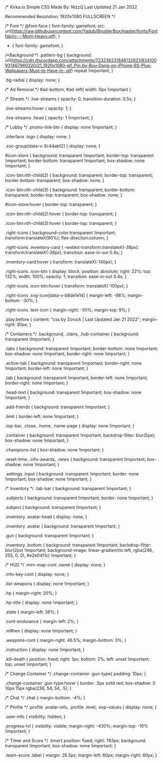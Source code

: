 /*
Kirka.io Simple CSS
Made By: NizzQ
Last Updated 21 Jan 2022

Recommended Resolution: 1920x1080 FULLSCREEN
*/

/* Font */
@font-face {
	font-family: gamefont;
	src: url(https://raw.githubusercontent.com/Yadub/BoulderBox/master/fonts/Fontfabric---Mont-Heavy.otf);
}

* {
	font-family: gamefont;
}

/*Background */
.pattern-bg {
	background: url(https://cdn.discordapp.com/attachments/723236231848132621/934100931467960320/21_1920x1080-gif_Pin-by-Buu-Dang-on-iPhone-6S-Plus-Wallpapers-Must-to-Have-in-.gif) repeat !important;
}

.bg-radial {
	display: none;
}

/*	Ad Removal */
#ad-bottom, #ad-left{
    width: 0px !important
}

/* Stream */
.live-streams {
	opacity: 0;
	transition-duration: 0.5s;
}

.live-streams:hover {
	opacity: 1;
}

.live-streams .head {
	opacity: 1 !important;
}


/* Lobby */
.promo-link-btn {
	display: none !important;
}

.interface .logo {
	display: none;
}

.soc-group[data-v-3c44abf2] {
	display: none;
}

#icon-store {
	background: transparent !important;
	border-top: transparent !important;
	border-bottom: transparent !important;
	box-shadow: none !important;
}

.icon-btn:nth-child(2) {
	background: transparent;
	border-top: transparent;
	border-bottom: transparent;
	box-shadow: none;
}

.icon-btn:nth-child(3) {
	background: transparent;
	border-bottom: transparent;
	border-top: transparent;
	box-shadow: none;
}

#icon-store:hover {
	border-top: transparent;
}

.icon-btn:nth-child(2):hover {
	border-top: transparent;
}

.icon-btn:nth-child(3):hover {
	border-top: transparent;
}

.right-icons {
    background-color:transparent !important;
	transform:translateX(90%);
    flex-direction:column;
}

.right-icons .inventory-card {
	-webkit-transform:translateX(-38px);
    transform:translateX(-38px);
	transition: ease-in-out 0.4s;
}

.inventory-card:hover {
    transform: translateX(-140px);
}

.right-icons .icon-btn {
	display: block;
	position: absolute;
	right: 22%;
	top: 132%;
	width: 100%;
	opacity: 1;
	transition: ease-in-out 0.4s;
}

.right-icons .icon-btn:hover {
	transform: translateX(-100px);
}

.right-icons .svg-icon[data-v-b8de1e14] {
	margin-left: -98%;
	margin-bottom: -30%;
}

.right-icons .text-icon {
	margin-right: -30%;
	margin-top: 9%;
}

.play:before {
	content: "css by Zoruck | Last Updated Jan 21 2022";
	margin-right: 30px;
}

/* Containers */
.background, .clans, .hub-container {
	background: transparent !important;
}

.tabs {
	background: transparent !important;
	border-bottom: none !important;
	box-shadow: none !important;
	border-right: none !important;
}

.active-tab {
	background: transparent !important;
	border-right: none !important;
	border-left: none !important;
}

.tab {
	background: transparent !important;
	border-left: none !important;
	border-right: none !important;
}

.head-text {
	background: transparent !important;
	box-shadow: none !important;
}

.add-friends {
	background: transparent !important;
}

.limit {
	border-left: none !important;
}

.top-bar, .close, .home, .name-page {
	display: none !important;
}

.container {
	background: transparent !important;
	backdrop-filter: blur(5px);
	box-shadow: none !important;
}

.champions-list {
	box-shadow: none !important;
}

.reset-time, .info-awards, .news {
	background: transparent !important;
	box-shadow: none !important;
}

.settings .input {
	background:  transparent !important;
	border: none !important;
	box-shadow:  none !important;
}

/* Inventory */
.tab-bar {
	background: transparent !important;
}

.subjects {
	background: transparent !important;
	border: none !important;
}

.subject {
	background: transparent !important;
}

.inventory .avatar-head {
	display: none;
}

.inventory .avatar {
	background: transparent !important;
}

.gun {
	background: transparent !important;
}

.inventory .bottom {
	background: transparent !important;
  	backdrop-filter: blur(2px) !important;
  	background-image: linear-gradient(to left, rgba(246, 255, 0, 0), #e2e04f1c) !important;
}

/* HUD */
.mini-map-cont .name {
	display: none;
}

.info-key-cont {
	display: none;
}

.list-weapons {
	display: none !important;
}

.hp {
	margin-right: 20%;
}

.hp-title {
	display: none !important;
}

.state {
	margin-left: 36%;
}

.cont-endurance {
	margin-left: 2%;
}

.mWwn {
	display: none !important;
}

.weapons-cont {
	margin-right: 46.5%;
	margin-bottom: 3%;
}

.instruction {
	display: none !important;
}

.kill-death {
	position: fixed;
	right: 1px;
	bottom: 2%;
	left: unset !important;
	top: unset !important;
}

/* Change Container */
.change-container .gun-type{
	padding: 10px;
}

.change-container .gun-type:hover {
	border: .5px solid red;
 	 box-shadow: 0 10px 15px rgba(236, 54, 54, .5);
}

/* Chat */
.chat {
	margin-bottom: -4%;
}

/* Profile */
.profile .avatar-info, .profile .level, .exp-values {
	display: none;
}

.user-info {
	visibility: hidden;
}

.progress-lvl {
	visibility: visible;
	margin-right: -430%;
	margin-top: -10% !important;
}

/* Timer and Score */
.timer{
	position: fixed;
	right: 783px;
	background: transparent !important;
	box-shadow: none !important;
}

.team-score .label {
	margin: 26.5px;
	margin-left: 60px;
	margin-right: 60px;
}
